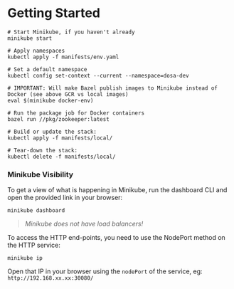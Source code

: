 Getting Started
===============

    # Start Minikube, if you haven't already
    minikube start
    
    # Apply namespaces
    kubectl apply -f manifests/env.yaml
    
    # Set a default namespace
    kubectl config set-context --current --namespace=dosa-dev
    
    # IMPORTANT: Will make Bazel publish images to Minikube instead of Docker (see above GCR vs local images)
    eval $(minikube docker-env)

    # Run the package job for Docker containers
    bazel run //pkg/zookeeper:latest
    
    # Build or update the stack:
    kubectl apply -f manifests/local/

    # Tear-down the stack:
    kubectl delete -f manifests/local/
 

### Minikube Visibility

To get a view of what is happening in Minikube, run the dashboard CLI and open the provided link in your browser:

    minikube dashboard
    
> *Minikube does not have load balancers!* 

To access the HTTP end-points, you need to use the NodePort method on the HTTP service: 

    minikube ip
    
Open that IP in your browser using the `nodePort` of the service, eg: `http://192.168.xx.xx:30080/`
